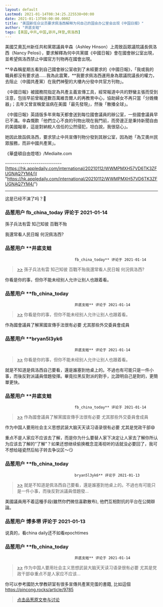 ```yaml
---
layout: default
Lastmod: 2021-01-14T08:34:25.225538+00:00
date: 2021-01-13T00:00:00.000Z
title: "美国新任众议员要求佩洛西解释为何自己的国会办公室会出现《中国日报》"
author: "井底支蛙"
tags: [美国,中共,中国,舔共,拜登,佩洛西]
---
```


美國艾奧瓦州新任共和黨眾議員辛森（Ashley Hinson）上周致函眾議院議長佩洛西（Nancy Pelosi），要求解釋為何中共黨媒《中國日報》會在國會辦公室出現，並希望佩洛西禁止中國官方刊物再在國會出現。  
  
**辛森稱星期五看到自己國會辦公室收到了未經要求的《中國日報》，「我或我的職員都沒有要求過……我為此震驚，**我要求佩洛西運用身為眾議院議長的權力，去阻止（中國共產黨）在我們神聖的大樓內分發中共官方刊物」。  
  
《中國日報》被國務院指定為共產主義宣傳工具，經常報道中共的野蠻主張而受到注意，包括早前曾報道數百萬維吾爾人的再教育中心，協助婦女不再只當「分娩機器」；去年又曾宣稱愛滋病在美國「最先發現」，然後「散播全球」。  
  
《中國日報》英語版多年來每天都會送到每位國會議員的辦公室，一些國會議員早已不滿。辛森慨歎「他們立心不良的刊物出現在我門前，而旁邊正是秉持新聞自由的美國報章，這是對納稅人信任的公然侵犯，坦白說，我很惡心」。  
  
她因此致函佩洛西，要求禁止中共宣傳刊物分發到其辦公室，因為她「為艾奧州民眾服務，而非中國共產黨」。  
  
《華盛頓自由燈塔》/Mediaite.com  
  
\-----------------------------  
[https://hk.appledaily.com/international/20210112/WWMPMXH57VD6TK3ZFUGNAQ7YM4/]( "https://hk.appledaily.com/international/20210112/WWMPMXH57VD6TK3ZFUGNAQ7YM4/")  

* * *

  
这是已经不演了吗？🤭

            
### 品葱用户 **fb_china_today** 评论于 2021-01-14
        
孫子兵法有雲 知己知彼 百戰不殆  
  
我還常看人民日報 何況佩洛西?
        


            
### 品葱用户 **井底支蛙				
									fb_china_today** 评论于 2021-01-14
        
> [\>>]( "/article/item_id-583350#") 孫子兵法有雲 知己知彼 百戰不殆我還常看人民日報 何況佩洛西?

  
你看是你的事，但你不能未经别人允许让别人也跟着看。
        


            
### 品葱用户 **fb_china_today				
									井底支蛙** 评论于 2021-01-14
        
> [\>>]( "/article/item_id-583351#") 你看是你的事，但你不能未经别人允许让别人也跟着看。

  
  
作為國會議員了解黨國宣傳手法很有必要 尤其那些外交委員會成員
        


            
### 品葱用户 **bryan5l3yk6				
									井底支蛙** 评论于 2021-01-14
        
> [\>>]( "/article/item_id-583351#") 你看是你的事，但你不能未经别人允许让别人也跟着看。

  
  
就是不知道是佩洛西自己要看，還是誰塞到他桌上的。不過也有可能只是一件小事，而後反對派議員借題發揮。畢竟拉黑反對派的對手，比證明自己是對的，更簡單更快。
        


            
### 品葱用户 **井底支蛙				
									fb_china_today** 评论于 2021-01-14
        
> [\>>]( "/article/item_id-583352#") 作為國會議員了解黨國宣傳手法很有必要 尤其那些外交委員會成員

  
作为中国人要用社会主义思想武装大脑天天读习语录很有必要 尤其是党政干部😄  
  
重点不是人家应不应该去了解，而是你为什么要替人家下决定让人家去了解你所认为应该去了解的“了解”？如果还想继续偷换概念混淆视听的话就没必要回了，我可不想给碰瓷然后帖子转去争议区～😏
        


            
### 品葱用户 **fb_china_today				
									bryan5l3yk6** 评论于 2021-01-13
        
> [\>>]( "/article/item_id-583356#") 就是不知道是佩洛西自己要看，還是誰塞到他桌上的。不過也有可能只是一件小事，而後反對派議員借題發...

  
  
美國議員用不着這種手段(雖然你們微信喜歡散布), 他們互相對抗的平台在公開辯論。
        


            
### 品葱用户 **博多堺** 评论于 2021-01-13
        
说真的，看china daily还不如看epochtimes
        


            
### 品葱用户 **fb_china_today				
									井底支蛙** 评论于 2021-01-14
        
> [\>>]( "/article/item_id-583362#") 作为中国人要用社会主义思想武装大脑天天读习语录很有必要 尤其是党政干部😄重点不是人家应不应该...

  
  
你可以参考國防大學教研室有很多宣傳共產黨完蛋的書籍, 比如這個  
https://pincong.rocks/article/9785
        






> [点击品葱原文参与讨论](https://pincong.rocks/article/28491)


